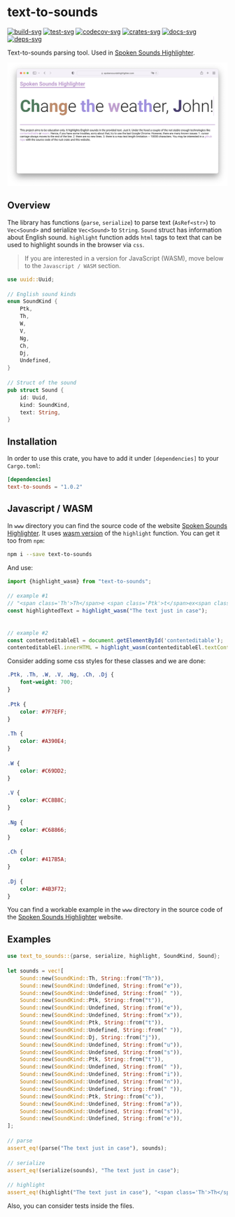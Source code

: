 # text-to-sounds

[![build-svg]][build-url]
[![test-svg]][test-url]
[![codecov-svg]][codecov-url]
[![crates-svg]][crates-url]
[![docs-svg]][docs-url]
[![deps-svg]][deps-url]

[build-svg]: https://github.com/maksugr/text-to-sounds/workflows/build/badge.svg
[build-url]: https://github.com/maksugr/text-to-sounds/actions/workflows/build.yml
[test-svg]: https://github.com/maksugr/text-to-sounds/workflows/test/badge.svg
[test-url]: https://github.com/maksugr/text-to-sounds/actions/workflows/test.yml
[codecov-svg]: https://img.shields.io/codecov/c/github/maksugr/text-to-sounds
[codecov-url]: https://codecov.io/gh/maksugr/text-to-sounds
[crates-svg]: https://img.shields.io/crates/v/text-to-sounds.svg
[crates-url]: https://crates.io/crates/text-to-sounds
[docs-svg]: https://docs.rs/text-to-sounds/badge.svg
[docs-url]: https://docs.rs/text-to-sounds
[deps-svg]: https://deps.rs/repo/github/maksugr/text-to-sounds/status.svg
[deps-url]: https://deps.rs/repo/github/maksugr/text-to-sounds

Text-to-sounds parsing tool. Used in [Spoken Sounds Highlighter](https://spokensoundshighlighter.com/).

![Website screenshot](/www/assets/website.png)

## Overview

The library has functions (`parse`, `serialize`) to parse text (`AsRef<str>`) to `Vec<Sound>` and serialize `Vec<Sound>` to `String`. `Sound` struct has information about English sound. `highlight` function adds `html` tags to text that can be used to highlight sounds in the browser via `css`.

> If you are interested in a version for JavaScript (WASM), move below to the `Javascript / WASM` section.

```rust
use uuid::Uuid;

// English sound kinds
enum SoundKind {
    Ptk,
    Th,
    W,
    V,
    Ng,
    Ch,
    Dj,
    Undefined,
}

// Struct of the sound
pub struct Sound {
    id: Uuid,
    kind: SoundKind,
    text: String,
}
```

## Installation

In order to use this crate, you have to add it under `[dependencies]` to your `Cargo.toml`:

```toml
[dependencies]
text-to-sounds = "1.0.2"
```

## Javascript / WASM

In `www` directory you can find the source code of the website [Spoken Sounds Highlighter](https://spokensoundshighlighter.com/). It uses [wasm version](https://www.npmjs.com/package/text-to-sounds) of the `highlight` function. You can get it too from `npm`:

```sh
npm i --save text-to-sounds
```

And use:

```js
import {highlight_wasm} from "text-to-sounds";

// example #1
// "<span class='Th'>Th</span>e <span class='Ptk'>t</span>ex<span class='Ptk'>t</span> <span class='Dj'>j</span>us<span class='Ptk'>t</span> in <span class='Ptk'>c</span>ase"
const highlightedText = highlight_wasm("The text just in case");


// example #2
const contenteditableEl = document.getElementById('contenteditable');
contenteditableEl.innerHTML = highlight_wasm(contenteditableEl.textContent);
```

Consider adding some css styles for these classes and we are done:

```css
.Ptk, .Th, .W, .V, .Ng, .Ch, .Dj {
    font-weight: 700;
}

.Ptk {
    color: #7F7EFF;
}

.Th {
    color: #A390E4;
}

.W {
    color: #C69DD2;
}

.V {
    color: #CC8B8C;
}

.Ng {
    color: #C68866;
}

.Ch {
    color: #417B5A;
}

.Dj {
    color: #4B3F72;
}
```

You can find a workable example in the `www` directory in the source code of the [Spoken Sounds Highlighter](https://spokensoundshighlighter.com/) website.

## Examples

```rust
use text_to_sounds::{parse, serialize, highlight, SoundKind, Sound};

let sounds = vec![
    Sound::new(SoundKind::Th, String::from("Th")),
    Sound::new(SoundKind::Undefined, String::from("e")),
    Sound::new(SoundKind::Undefined, String::from(" ")),
    Sound::new(SoundKind::Ptk, String::from("t")),
    Sound::new(SoundKind::Undefined, String::from("e")),
    Sound::new(SoundKind::Undefined, String::from("x")),
    Sound::new(SoundKind::Ptk, String::from("t")),
    Sound::new(SoundKind::Undefined, String::from(" ")),
    Sound::new(SoundKind::Dj, String::from("j")),
    Sound::new(SoundKind::Undefined, String::from("u")),
    Sound::new(SoundKind::Undefined, String::from("s")),
    Sound::new(SoundKind::Ptk, String::from("t")),
    Sound::new(SoundKind::Undefined, String::from(" ")),
    Sound::new(SoundKind::Undefined, String::from("i")),
    Sound::new(SoundKind::Undefined, String::from("n")),
    Sound::new(SoundKind::Undefined, String::from(" ")),
    Sound::new(SoundKind::Ptk, String::from("c")),
    Sound::new(SoundKind::Undefined, String::from("a")),
    Sound::new(SoundKind::Undefined, String::from("s")),
    Sound::new(SoundKind::Undefined, String::from("e")),
];

// parse
assert_eq!(parse("The text just in case"), sounds);

// serialize
assert_eq!(serialize(sounds), "The text just in case");

// highlight
assert_eq!(highlight("The text just in case"), "<span class='Th'>Th</span>e <span class='Ptk'>t</span>ex<span class='Ptk'>t</span> <span class='Dj'>j</span>us<span class='Ptk'>t</span> in <span class='Ptk'>c</span>ase".to_string());
```

Also, you can consider tests inside the files.
